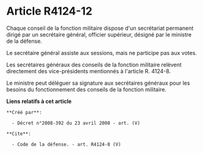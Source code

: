 # Article R4124-12

Chaque conseil de la fonction militaire dispose d'un secrétariat permanent dirigé par un secrétaire général, officier
supérieur, désigné par le ministre de la défense. 

Le secrétaire général assiste aux sessions, mais ne participe pas aux votes. 

Les secrétaires généraux des conseils de la fonction militaire relèvent directement des vice-présidents mentionnés à
l'article R. 4124-8. 

Le ministre peut déléguer sa signature aux secrétaires généraux pour les besoins du fonctionnement des conseils de la
fonction militaire.

**Liens relatifs à cet article**

	**Créé par**:

	  - Décret n°2008-392 du 23 avril 2008 - art. (V)

	**Cite**:

	  - Code de la défense. - art. R4124-8 (V)
